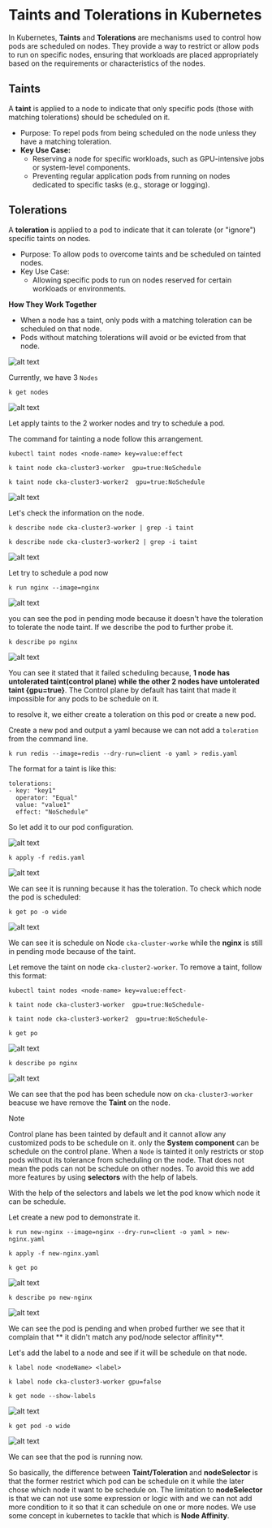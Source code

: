 # Taints and Tolerations in Kubernetes

In Kubernetes, **Taints** and **Tolerations** are mechanisms used to control how pods are scheduled on nodes. They provide a way to restrict or allow pods to run on specific nodes, ensuring that workloads are placed appropriately based on the requirements or characteristics of the nodes.

## Taints
A **taint** is applied to a node to indicate that only specific pods (those with matching tolerations) should be scheduled on it.
- Purpose: To repel pods from being scheduled on the node unless they have a matching toleration.
- **Key Use Case:**
    - Reserving a node for specific workloads, such as GPU-intensive jobs or system-level components.
    - Preventing regular application pods from running on nodes dedicated to specific tasks (e.g., storage or logging).

## Tolerations

A **toleration** is applied to a pod to indicate that it can tolerate (or "ignore") specific taints on nodes.
- Purpose: To allow pods to overcome taints and be scheduled on tainted nodes.
- Key Use Case:
    - Allowing specific pods to run on nodes reserved for certain workloads or environments.

**How They Work Together**

- When a node has a taint, only pods with a matching toleration can be scheduled on that node.
- Pods without matching tolerations will avoid or be evicted from that node.

![alt text](<images/Screenshot 2024-11-20 at 11.46.15.png>)

Currently, we have 3 `Nodes`
```
k get nodes
```
![alt text](<images/Screenshot 2024-11-20 at 11.57.03.png>)

Let apply taints to the 2 worker nodes and try to schedule a pod.

The command for tainting a node follow this arrangement.
```
kubectl taint nodes <node-name> key=value:effect
```
```
k taint node cka-cluster3-worker  gpu=true:NoSchedule
```
```
k taint node cka-cluster3-worker2  gpu=true:NoSchedule
```
![alt text](<images/Screenshot 2024-11-20 at 12.05.59.png>)

Let's check the information on the node.
```
k describe node cka-cluster3-worker | grep -i taint
```
```
k describe node cka-cluster3-worker2 | grep -i taint
```
![alt text](<images/Screenshot 2024-11-20 at 12.14.40.png>)

Let try to schedule a pod now
```
k run nginx --image=nginx
```
![alt text](<images/Screenshot 2024-11-20 at 12.16.54.png>)

you can see the pod in pending mode because it doesn't have the toleration to tolerate the node taint. If we describe the pod to further probe it.

```
k describe po nginx
```
![alt text](<images/Screenshot 2024-11-20 at 12.20.07.png>)

You can see it stated that it failed scheduling because, **1 node has untolerated taint(control plane) while the other 2 nodes have untolerated taint {gpu=true}**. The Control plane by default has taint that made it impossible for any pods to be schedule on it.

to resolve it, we either create a toleration on this pod or create a new pod.

Create a new pod and output a yaml because we can not add a `toleration` from the command line.

```
k run redis --image=redis --dry-run=client -o yaml > redis.yaml
```
The format for a taint is like this:
```
tolerations:
- key: "key1"
  operator: "Equal"
  value: "value1"
  effect: "NoSchedule"
```
So let add it to our pod configuration.

![alt text](<images/Screenshot 2024-11-20 at 12.34.35.png>)

```
k apply -f redis.yaml
```
![alt text](<images/Screenshot 2024-11-20 at 12.36.08.png>)

We can see it is running because it has the toleration. To check which node the pod is scheduled:
```
k get po -o wide
```
![alt text](<images/Screenshot 2024-11-20 at 12.38.13.png>)

We can see it is schedule on Node `cka-cluster-worke` while the **nginx** is still in pending mode because of the taint. 

Let remove the taint on node `cka-cluster2-worker`. To remove a taint, follow this format:
```
kubectl taint nodes <node-name> key=value:effect-
```
```
k taint node cka-cluster3-worker  gpu=true:NoSchedule-
```
```
k taint node cka-cluster3-worker2  gpu=true:NoSchedule-
```
```
k get po
```
![alt text](<images/Screenshot 2024-11-20 at 12.45.54.png>)

```
k describe po nginx
```

![alt text](<images/Screenshot 2024-11-20 at 12.47.51.png>)

We can see that the pod has been schedule now on `cka-cluster3-worker` beacuse we have remove the **Taint** on the node.

> [!Note]
> Control plane has been tainted by default and it cannot allow any customized pods to be schedule on it. only the **System component** can be schedule on the control plane.
> When a `Node` is tainted it only restricts or stop pods without its tolerance from  scheduling on the node. That does not mean the pods can not be schedule on other nodes. To avoid this we add more features by using **selectors** with the help of labels.

With the help of the selectors and labels we let the pod know which node it can be schedule.

Let create a new pod to demonstrate it.
```
k run new-nginx --image=nginx --dry-run=client -o yaml > new-nginx.yaml
```
```
k apply -f new-nginx.yaml
```
```
k get po
```

![alt text](<images/Screenshot 2024-11-20 at 13.18.12.png>)

```
k describe po new-nginx
```
![alt text](<images/Screenshot 2024-11-20 at 13.19.34.png>)

We can see the pod is pending and when probed further we see that it complain that ** it didn't match any pod/node selector affinity**.

Let's add the label to a node and see if it will be schedule on that node.

```
k label node <nodeName> <label>
```
```
k label node cka-cluster3-worker gpu=false
```
```
k get node --show-labels
```
![alt text](<images/Screenshot 2024-11-20 at 13.27.20.png>)

```
k get pod -o wide
```
![alt text](<images/Screenshot 2024-11-20 at 13.29.22.png>)

We can see that the pod is running now.

So basically, the difference between **Taint/Toleration** and **nodeSelector** is that the former restrict which pod can be schedule on it while the later chose which node it want to be schedule on. The limitation to **nodeSelector** is that we can not use some expression or logic with and we can not add more condition to it so that it can schedule on one or more nodes. We use some concept in kubernetes to tackle that which is **Node Affinity**.


 
  